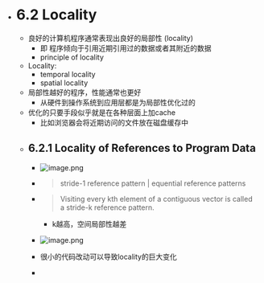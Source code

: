 - # 6.2 Locality  
	- 良好的计算机程序通常表现出良好的局部性 (locality)  
		- 即 程序倾向于引用近期引用过的数据或者其附近的数据  
		- principle of locality  
	- Locality:  
		- temporal locality  
		- spatial locality  
	- 局部性越好的程序，性能通常也更好  
		- 从硬件到操作系统到应用层都是为局部性优化过的  
	- 优化的只要手段似乎就是在各种层面上加cache  
		- 比如浏览器会将近期访问的文件放在磁盘缓存中  
	- ## 6.2.1 Locality of References to Program Data  
		- ![image.png](../assets/image_1680578411017_0.png)  
		-  
		  > stride-1 reference pattern | equential reference patterns  

		-  
		  > Visiting every kth element of a contiguous vector is called a stride-k reference pattern.  

			- k越高，空间局部性越差  
		- ![image.png](../assets/image_1680578836392_0.png)  
		- 很小的代码改动可以导致locality的巨大变化  
		-  